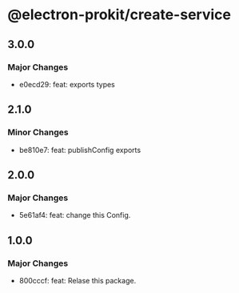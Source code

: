 # @electron-prokit/create-service

## 3.0.0

### Major Changes

- e0ecd29: feat: exports types

## 2.1.0

### Minor Changes

- be810e7: feat: publishConfig exports

## 2.0.0

### Major Changes

- 5e61af4: feat: change this Config.

## 1.0.0

### Major Changes

- 800cccf: feat: Relase this package.
